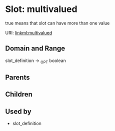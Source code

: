 
# Slot: multivalued


true means that slot can have more than one value

URI: [linkml:multivalued](https://w3id.org/linkml/multivalued)


## Domain and Range

slot_definition ->  <sub>OPT</sub> boolean

## Parents


## Children


## Used by

 * slot_definition
